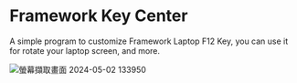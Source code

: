 # Framework Key Center
 A simple program to customize Framework Laptop F12 Key, you can use it for rotate your laptop screen, and more.


![螢幕擷取畫面 2024-05-02 133950](https://github.com/justinlin099/Framework-Key-Center/assets/61717681/dc54110b-e80c-4b98-a525-a92a80fa5db3)
